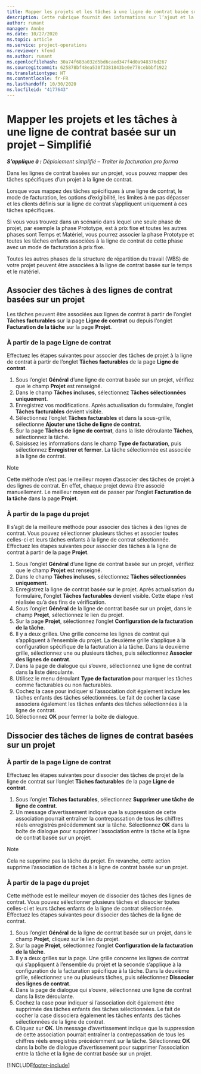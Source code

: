 ```yaml
---
title: Mapper les projets et les tâches à une ligne de contrat basée sur un projet – Simplifié
description: Cette rubrique fournit des informations sur l’ajout et la suppression de projets et de tâches à une ligne de contrat.
author: rumant
manager: Annbe
ms.date: 10/27/2020
ms.topic: article
ms.service: project-operations
ms.reviewer: kfend
ms.author: rumant
ms.openlocfilehash: 30a74f683a032d5bd6caed347f4d0a948376d267
ms.sourcegitcommit: 625878bf48ea530f3381843be0e778cebbbf1922
ms.translationtype: HT
ms.contentlocale: fr-FR
ms.lasthandoff: 10/30/2020
ms.locfileid: "4177643"
---
```

# <a name="map-projects-and-tasks-to-a-project-based-contract-line---lite"></a>Mapper les projets et les tâches à une ligne de contrat basée sur un projet – Simplifié

_**S’applique à :** Déploiement simplifié – Traiter la facturation pro forma_

Dans les lignes de contrat basées sur un projet, vous pouvez mapper des tâches spécifiques d’un projet à la ligne de contrat.

Lorsque vous mappez des tâches spécifiques à une ligne de contrat, le mode de facturation, les options d’exigibilité, les limites à ne pas dépasser et les clients définis sur la ligne de contrat s’appliquent uniquement à ces tâches spécifiques.

Si vous vous trouvez dans un scénario dans lequel une seule phase de projet, par exemple la phase Prototype, est à prix fixe et toutes les autres phases sont Temps et Matériel, vous pourrez associer la phase Prototype et toutes les tâches enfants associées à la ligne de contrat de cette phase avec un mode de facturation à prix fixe.

Toutes les autres phases de la structure de répartition du travail (WBS) de votre projet peuvent être associées à la ligne de contrat basée sur le temps et le matériel.

## <a name="associate-tasks-to-project-based-contract-lines"></a>Associer des tâches à des lignes de contrat basées sur un projet

Les tâches peuvent être associées aux lignes de contrat à partir de l’onglet **Tâches facturables** sur la page **Ligne de contrat** ou depuis l’onglet **Facturation de la tâche** sur la page **Projet**.

### <a name="from-the-contract-line-page"></a>À partir de la page Ligne de contrat

Effectuez les étapes suivantes pour associer des tâches de projet à la ligne de contrat à partir de l’onglet **Tâches facturables** de la page **Ligne de contrat**.

1. Sous l’onglet **Général** d’une ligne de contrat basée sur un projet, vérifiez que le champ **Projet** est renseigné.
2. Dans le champ **Tâches incluses**, sélectionnez **Tâches sélectionnées uniquement**.
3. Enregistrez vos modifications. Après actualisation du formulaire, l’onglet **Tâches facturables** devient visible.
4. Sélectionnez l’onglet **Tâches facturables** et dans la sous-grille, sélectionne **Ajouter une tâche de ligne de contrat**.
5. Sur la page **Tâches de ligne de contrat**, dans la liste déroulante **Tâches**, sélectionnez la tâche. 
6. Saisissez les informations dans le champ **Type de facturation**, puis sélectionnez **Enregistrer et fermer**. La tâche sélectionnée est associée à la ligne de contrat.

> [!NOTE]
> Cette méthode n’est pas le meilleur moyen d’associer des tâches de projet à des lignes de contrat. En effet, chaque projet devra être associé manuellement. Le meilleur moyen est de passer par l’onglet **Facturation de la tâche** dans la page **Projet**.

### <a name="from-the-project-page"></a>À partir de la page du projet

Il s’agit de la meilleure méthode pour associer des tâches à des lignes de contrat. Vous pouvez sélectionner plusieurs tâches et associer toutes celles-ci et leurs tâches enfants à la ligne de contrat sélectionnée. Effectuez les étapes suivantes pour associer des tâches à la ligne de contrat à partir de la page **Projet**.

1. Sous l’onglet **Général** d’une ligne de contrat basée sur un projet, vérifiez que le champ **Projet** est renseigné.
2. Dans le champ **Tâches incluses**, sélectionnez **Tâches sélectionnées uniquement**.
3. Enregistrez la ligne de contrat basée sur le projet. Après actualisation du formulaire, l’onglet **Tâches facturables** devient visible. Cette étape n’est réalisée qu’à des fins de vérification.
4. Sous l’onglet **Général** de la ligne de contrat basée sur un projet, dans le champ **Projet**, sélectionnez le lien du projet.
5. Sur la page **Projet**, sélectionnez l’onglet **Configuration de la facturation de la tâche**.
6. Il y a deux grilles. Une grille concerne les lignes de contrat qui s’appliquent à l’ensemble du projet. La deuxième grille s’applique à la configuration spécifique de la facturation à la tâche. Dans la deuxième grille, sélectionnez une ou plusieurs tâches, puis sélectionnez **Associer des lignes de contrat**.
7. Dans la page de dialogue qui s’ouvre, sélectionnez une ligne de contrat dans la liste déroulante.
8. Utilisez le menu déroulant **Type de facturation** pour marquer les tâches comme facturables ou non facturables.
9. Cochez la case pour indiquer si l’association doit également inclure les tâches enfants des tâches sélectionnées. Le fait de cocher la case associera également les tâches enfants des tâches sélectionnées à la ligne de contrat.
10. Sélectionnez **OK** pour fermer la boîte de dialogue.

## <a name="unassociate-tasks-from-project-based-contract-lines"></a>Dissocier des tâches de lignes de contrat basées sur un projet

### <a name="from-the-contract-line-page"></a>À partir de la page Ligne de contrat

Effectuez les étapes suivantes pour dissocier des tâches de projet de la ligne de contrat sur l’onglet **Tâches facturables** de la page **Ligne de contrat**.

1. Sous l’onglet **Tâches facturables**, sélectionnez **Supprimer une tâche de ligne de contrat**.
2. Un message d’avertissement indique que la suppression de cette association pourrait entraîner la contrepassation de tous les chiffres réels enregistrés précédemment sur la tâche. Sélectionnez **OK** dans la boîte de dialogue pour supprimer l’association entre la tâche et la ligne de contrat basée sur un projet. 

> [!NOTE]
> Cela ne supprime pas la tâche du projet. En revanche, cette action supprime l’association de tâches à la ligne de contrat basée sur un projet.

### <a name="from-the-project-page"></a>À partir de la page du projet

Cette méthode est le meilleur moyen de dissocier des tâches des lignes de contrat. Vous pouvez sélectionner plusieurs tâches et dissocier toutes celles-ci et leurs tâches enfants de la ligne de contrat sélectionnée. Effectuez les étapes suivantes pour dissocier des tâches de la ligne de contrat.

1. Sous l’onglet **Général** de la ligne de contrat basée sur un projet, dans le champ **Projet**, cliquez sur le lien du projet.
2. Sur la page **Projet**, sélectionnez l’onglet **Configuration de la facturation de la tâche**.
3. Il y a deux grilles sur la page. Une grille concerne les lignes de contrat qui s’appliquent à l’ensemble du projet et la seconde s’applique à la configuration de la facturation spécifique à la tâche. Dans la deuxième grille, sélectionnez une ou plusieurs tâches, puis sélectionnez **Dissocier des lignes de contrat**.
4. Dans la page de dialogue qui s’ouvre, sélectionnez une ligne de contrat dans la liste déroulante.
5. Cochez la case pour indiquer si l’association doit également être supprimée des tâches enfants des tâches sélectionnées. Le fait de cocher la case dissociera également les tâches enfants des tâches sélectionnées de la ligne de contrat.
6. Cliquez sur **OK**. Un message d’avertissement indique que la suppression de cette association pourrait entraîner la contrepassation de tous les chiffres réels enregistrés précédemment sur la tâche. Sélectionnez **OK** dans la boîte de dialogue d’avertissement pour supprimer l’association entre la tâche et la ligne de contrat basée sur un projet.


[!INCLUDE[footer-include](../../includes/footer-banner.md)]